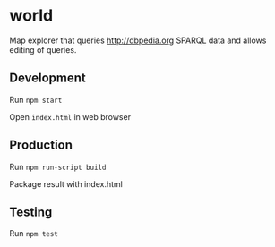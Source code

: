 # world
Map explorer that queries http://dbpedia.org SPARQL data and allows editing of queries.

## Development
Run `npm start`

Open `index.html` in web browser

## Production
Run `npm run-script build`

Package result with index.html

## Testing
Run `npm test`
